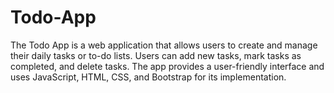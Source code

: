 # Todo-App
The Todo App is a web application that allows users to create and manage their daily tasks or to-do lists. Users can add new tasks, mark tasks as completed, and delete tasks. The app provides a user-friendly interface and uses JavaScript, HTML, CSS, and Bootstrap for its implementation.
